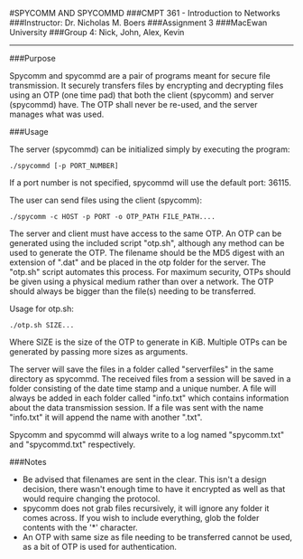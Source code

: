 #SPYCOMM AND SPYCOMMD
###CMPT 361 - Introduction to Networks
###Instructor: Dr. Nicholas M. Boers
###Assignment 3
###MacEwan University
###Group 4: Nick, John, Alex, Kevin
<hr>
###Purpose

Spycomm and spycommd are a pair of programs meant for secure file transmission.  It securely transfers files by encrypting and decrypting files using an OTP (one time pad) that both the client (spycomm) and server (spycommd) have.  The OTP shall never be re-used, and the server manages what was used.

###Usage

The server (spycommd) can be initialized simply by executing the program:

	./spycommd [-p PORT_NUMBER] 

If a port number is not specified, spycommd will use the default port: 36115.

The user can send files using the client (spycomm): 

	./spycomm -c HOST -p PORT -o OTP_PATH FILE_PATH.... 

The server and client must have access to the same OTP.  An OTP can be generated using the included script "otp.sh", although any method can be used to generate the OTP.   The filename should be the MD5 digest with an extension of ".dat" and be placed in the otp folder for the server.  The "otp.sh" script automates this process.  For maximum security, OTPs should be given using a physical medium rather than over a network.  The OTP should always be bigger than the file(s) needing to be transferred.

Usage for otp.sh:

	./otp.sh SIZE...

Where SIZE is the size of the OTP to generate in KiB.  Multiple OTPs can be generated by passing more sizes as arguments.

The server will save the files in a folder called "serverfiles" in the same directory as spycommd.  The received files from a session will be saved in a folder consisting of the date time stamp and a unique number.  A file will always be added in each folder called "info.txt" which contains information about the data transmission session.  If a file was sent with the name "info.txt" it will append the name with another ".txt".

Spycomm and spycommd will always write to a log named "spycomm.txt" and "spycommd.txt" respectively.  

###Notes

- Be advised that filenames are sent in the clear.  This isn't a design decision, there wasn't enough time to have it encrypted as well as that would require changing the protocol.  
- spycomm does not grab files recursively, it will ignore any folder it comes across. If you wish to include everything, glob the folder contents with the '*' character.
- An OTP with same size as file needing to be transferred cannot be used, as a bit of OTP is used for authentication.
